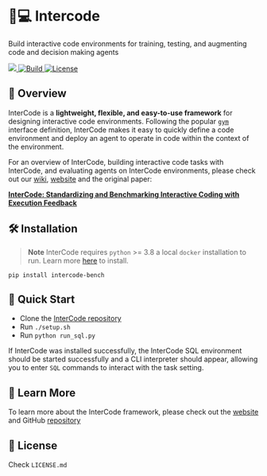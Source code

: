 # 🤖💻 Intercode
Build interactive code environments for training, testing, and augmenting code and decision making agents

<p>
    <a href="https://badge.fury.io/py/intercode-bench">
        <img src="https://badge.fury.io/py/intercode-bench.svg">
    </a>
    <a href="https://www.python.org/">
        <img alt="Build" src="https://img.shields.io/badge/Python-3.8+-1f425f.svg?color=purple">
    </a>
    <a href="https://copyright.princeton.edu/policy">
        <img alt="License" src="https://img.shields.io/badge/License-MIT-blue">
    </a>
</p>

## 👋 Overview
InterCode is a **lightweight, flexible, and easy-to-use framework** for designing interactive code environments. Following the popular [`gym`](https://gymnasium.farama.org/) interface definition, InterCode makes it easy to quickly define a code environment and deploy an agent to operate in code within the context of the environment.

For an overview of InterCode, building interactive code tasks with InterCode, and evaluating agents on InterCode environments, please check out our [wiki](https://github.com/princeton-nlp/intercode/wiki), [website](https://intercode-benchmark.github.io/) and the original paper:

**[InterCode: Standardizing and Benchmarking Interactive Coding with Execution Feedback](https://arxiv.org/abs/2306.14898)**  

## 🛠️ Installation
> **Note**
> InterCode requires `python` >= 3.8 a local `docker` installation to run. Learn more [here](https://docs.docker.com/get-docker/) to install.

```
pip install intercode-bench
```

## 🚀 Quick Start
* Clone the [InterCode repository](https://github.com/princeton-nlp/intercode)
* Run `./setup.sh`
* Run `python run_sql.py` 

If InterCode was installed successfully, the InterCode SQL environment should be started successfully and a CLI interpreter should appear, allowing you to enter `SQL` commands to interact with the task setting.

## 🔎 Learn More
To learn more about the InterCode framework, please check out the [website](https://intercode-benchmark.github.io/) and GitHub [repository](https://github.com/princeton-nlp/intercode)

## 🪪 License
Check `LICENSE.md`